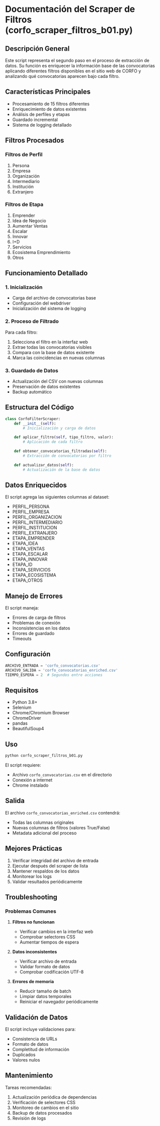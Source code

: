 # Documentación del Scraper de Filtros (corfo_scraper_filtros_b01.py)

## Descripción General

Este script representa el segundo paso en el proceso de extracción de datos. Su función es enriquecer la información base de las convocatorias aplicando diferentes filtros disponibles en el sitio web de CORFO y analizando qué convocatorias aparecen bajo cada filtro.

## Características Principales

- Procesamiento de 15 filtros diferentes
- Enriquecimiento de datos existentes
- Análisis de perfiles y etapas
- Guardado incremental
- Sistema de logging detallado

## Filtros Procesados

### Filtros de Perfil
1. Persona
2. Empresa
3. Organización
4. Intermediario
5. Institución
6. Extranjero

### Filtros de Etapa
1. Emprender
2. Idea de Negocio
3. Aumentar Ventas
4. Escalar
5. Innovar
6. I+D
7. Servicios
8. Ecosistema Emprendimiento
9. Otros

## Funcionamiento Detallado

### 1. Inicialización
- Carga del archivo de convocatorias base
- Configuración del webdriver
- Inicialización del sistema de logging

### 2. Proceso de Filtrado
Para cada filtro:
1. Selecciona el filtro en la interfaz web
2. Extrae todas las convocatorias visibles
3. Compara con la base de datos existente
4. Marca las coincidencias en nuevas columnas

### 3. Guardado de Datos
- Actualización del CSV con nuevas columnas
- Preservación de datos existentes
- Backup automático

## Estructura del Código

```python
class CorfoFilterScraper:
    def __init__(self):
        # Inicialización y carga de datos
        
    def aplicar_filtro(self, tipo_filtro, valor):
        # Aplicación de cada filtro
        
    def obtener_convocatorias_filtradas(self):
        # Extracción de convocatorias por filtro
        
    def actualizar_datos(self):
        # Actualización de la base de datos
```

## Datos Enriquecidos

El script agrega las siguientes columnas al dataset:
- PERFIL_PERSONA
- PERFIL_EMPRESA
- PERFIL_ORGANIZACION
- PERFIL_INTERMEDIARIO
- PERFIL_INSTITUCION
- PERFIL_EXTRANJERO
- ETAPA_EMPRENDER
- ETAPA_IDEA
- ETAPA_VENTAS
- ETAPA_ESCALAR
- ETAPA_INNOVAR
- ETAPA_ID
- ETAPA_SERVICIOS
- ETAPA_ECOSISTEMA
- ETAPA_OTROS

## Manejo de Errores

El script maneja:
- Errores de carga de filtros
- Problemas de conexión
- Inconsistencias en los datos
- Errores de guardado
- Timeouts

## Configuración

```python
ARCHIVO_ENTRADA = 'corfo_convocatorias.csv'
ARCHIVO_SALIDA = 'corfo_convocatorias_enriched.csv'
TIEMPO_ESPERA = 2  # Segundos entre acciones
```

## Requisitos

- Python 3.8+
- Selenium
- Chrome/Chromium Browser
- ChromeDriver
- pandas
- BeautifulSoup4

## Uso

```bash
python corfo_scraper_filtros_b01.py
```

El script requiere:
- Archivo `corfo_convocatorias.csv` en el directorio
- Conexión a internet
- Chrome instalado

## Salida

El archivo `corfo_convocatorias_enriched.csv` contendrá:
- Todas las columnas originales
- Nuevas columnas de filtros (valores True/False)
- Metadata adicional del proceso

## Mejores Prácticas

1. Verificar integridad del archivo de entrada
2. Ejecutar después del scraper de lista
3. Mantener respaldos de los datos
4. Monitorear los logs
5. Validar resultados periódicamente

## Troubleshooting

### Problemas Comunes

1. **Filtros no funcionan**
   - Verificar cambios en la interfaz web
   - Comprobar selectores CSS
   - Aumentar tiempos de espera

2. **Datos inconsistentes**
   - Verificar archivo de entrada
   - Validar formato de datos
   - Comprobar codificación UTF-8

3. **Errores de memoria**
   - Reducir tamaño de batch
   - Limpiar datos temporales
   - Reiniciar el navegador periódicamente

## Validación de Datos

El script incluye validaciones para:
- Consistencia de URLs
- Formato de datos
- Completitud de información
- Duplicados
- Valores nulos

## Mantenimiento

Tareas recomendadas:
1. Actualización periódica de dependencias
2. Verificación de selectores CSS
3. Monitoreo de cambios en el sitio
4. Backup de datos procesados
5. Revisión de logs
